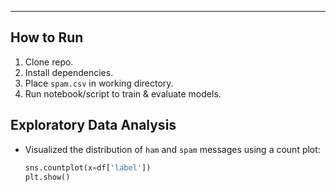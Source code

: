 
---

## How to Run
1. Clone repo.  
2. Install dependencies.  
3. Place `spam.csv` in working directory.  
4. Run notebook/script to train & evaluate models.


## Exploratory Data Analysis

- Visualized the distribution of `ham` and `spam` messages using a count plot:  
  ```python
  sns.countplot(x=df['label'])
  plt.show()
